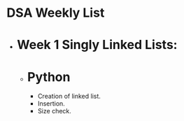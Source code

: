 # DSA Weekly List

- # Week 1 Singly Linked Lists:

  - # Python
    - Creation of linked list.
    - Insertion.
    - Size check.
